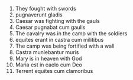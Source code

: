 1. They fought with swords
  1. pugnaverunt gladis
1. Caesar was fighting with the gauls
  1. Caesar pugnabat cum gaulis
1. The cavalry was in the camp with the soldiers
  1. equites erant in castra cum militibus
1. The camp was being fortified with a wall
  1. Castra muniebantur muris 
1. Mary is in heaven with God
  1. Maria est in caelo cum Deo
1. Terrent equites cum clamoribus
